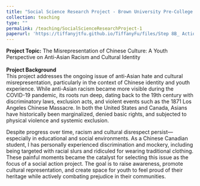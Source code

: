```yaml
---
title: "Social Science Research Project - Brown University Pre-College Program 2024"
collection: teaching
type: ""
permalink: /teaching/SocialScienceResearchProject-1
paperurl: 'https://tiffanyjtfu.github.io/TiffanyFu/files/Step 8B_ Action plan Final Report - Tiffany Fu.pdf'
---
```

**Project Topic:** The Misrepresentation of Chinese Culture: A Youth Perspective on Anti-Asian Racism and Cultural Identity
<br><br>**Project Background**
<br>This project addresses the ongoing issue of anti-Asian hate and cultural misrepresentation, particularly in the context of Chinese identity and youth experience. While anti-Asian racism became more visible during the COVID-19 pandemic, its roots run deep, dating back to the 19th century with discriminatory laws, exclusion acts, and violent events such as the 1871 Los Angeles Chinese Massacre. In both the United States and Canada, Asians have historically been marginalized, denied basic rights, and subjected to physical violence and systemic exclusion.

Despite progress over time, racism and cultural disrespect persist—especially in educational and social environments. As a Chinese Canadian student, I has personally experienced discrimination and mockery, including being targeted with racial slurs and ridiculed for wearing traditional clothing. These painful moments became the catalyst for selecting this issue as the focus of a social action project. The goal is to raise awareness, promote cultural representation, and create space for youth to feel proud of their heritage while actively combating prejudice in their communities.

